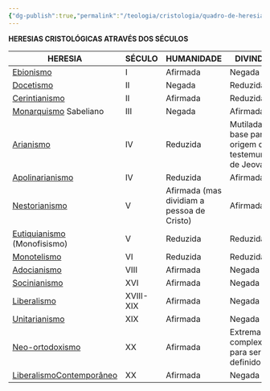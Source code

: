 ```yaml
---
{"dg-publish":true,"permalink":"/teologia/cristologia/quadro-de-heresias-sobre-cristo/","title":"Quadro de heresias sobre Cristo","metatags":{"description":"quadro de heresias Cristológicas através dos séculos"},"tags":["Teologia","Cristologia","heresia"],"updated":"2025-02-04T20:21:19.311-03:00"}
---
```



**HERESIAS CRISTOLÓGICAS ATRAVÉS DOS SÉCULOS**

|**HERESIA**|**SÉCULO**|**HUMANIDADE**|**DIVINDADE**|
|---|---|---|---|
|[Ebionismo](Ebionismo)|I|Afirmada|Negada|
|[Docetismo](Docetismo.md)|II|Negada|Reduzida|
|[Cerintianismo](Cerintianismo)|II|Afirmada|Reduzida|
|[Monarquismo](Monarquismo) Sabeliano|III|Negada|Afirmada|
|[Arianismo](Arianismo.md)|IV|Reduzida|Mutilada (deu base para a origem dos testemunhas de Jeová)|
|[Apolinarianismo](Apolinarianismo)|IV|Reduzida|Afirmada|
|[Nestorianismo](Nestorianismo)|V|Afirmada (mas dividiam a pessoa de Cristo)|Afirmada|
|[Eutiquianismo](Eutiquianismo) (Monofisismo)|V|Reduzida|Reduzida|
|[Monotelismo](Monotelismo)|VI|Reduzida|Reduzida|
|[Adocianismo](Adocianismo)|VIII|Afirmada|Negada|
|[Socinianismo](Socinianismo)|XVI|Afirmada|Negada|
|[Liberalismo](Liberalismo.md)|XVIII-XIX|Afirmada|Negada|
|[Unitarianismo](Unitarianismo)|XIX|Afirmada|Negada|
|[Neo-ortodoxismo](Neo-ortodoxismo)|XX|Afirmada|Extremamente complexo para ser definido|
|[LiberalismoContemporâneo](LiberalismoContempor%C3%A2neo)|XX|Afirmada|Negada|
